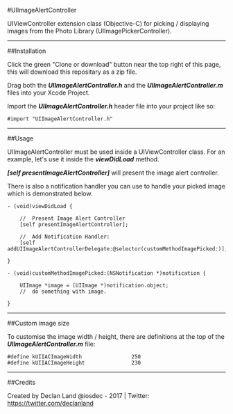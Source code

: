 #UIImageAlertController

UIViewController extension class (Objective-C) for picking / displaying images from the Photo Library (UIImagePickerController).

------------

##Installation

Click the green "Clone or download" button near the top right of this page, this will download this repositary as a zip file.

Drag both the ***UIImageAlertController.h*** and the ***UIImageAlertController.m*** files into your Xcode Project.

Import the ***UIImageAlertController.h*** header file into your project like so:

	#import "UIImageAlertController.h"

------------

##Usage

UIImageAlertController must be used inside a UIViewController class. For an example, let's use it inside the ***viewDidLoad*** method.

***[self presentImageAlertController]*** will present the image alert controller.

There is also a notification handler you can use to handle your picked image which is demonstrated below.

	- (void)viewDidLoad {
	
		//	Present Image Alert Controller
		[self presentImageAlertController];
		
		//	Add Notification Handler:
		[self addUIImageAlertControllerDelegate:@selector(customMethodImagePicked:)];
	
	}
	
	- (void)customMethodImagePicked:(NSNotification *)notification {
	
		UIImage *image = (UIImage *)notification.object;
		//	do something with image.
		
	}

------------

##Custom image size

To customise the image width / height, there are definitions at the top of the ***UIImageAlertController.m*** file:

	#define kUIIACImageWidth                250
	#define kUIIACImageHeight               230

------------

##Credits

Created by Declan Land @iosdec - 2017 | Twitter: https://twitter.com/declanland
